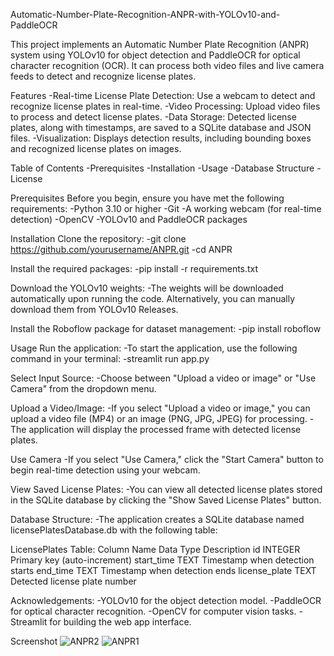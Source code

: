  Automatic-Number-Plate-Recognition-ANPR-with-YOLOv10-and-PaddleOCR



This project implements an Automatic Number Plate Recognition (ANPR) system using YOLOv10 for object detection and PaddleOCR for optical character recognition (OCR). It can process both video files and live camera feeds to detect and recognize license plates.




Features
-Real-time License Plate Detection: Use a webcam to detect and recognize license plates in real-time.
-Video Processing: Upload video files to process and detect license plates.
-Data Storage: Detected license plates, along with timestamps, are saved to a SQLite database and JSON files.
-Visualization: Displays detection results, including bounding boxes and recognized license plates on images.





Table of Contents
-Prerequisites
-Installation
-Usage
-Database Structure
-License




Prerequisites
Before you begin, ensure you have met the following requirements:
-Python 3.10 or higher
-Git
-A working webcam (for real-time detection)
-OpenCV
-YOLOv10 and PaddleOCR packages




Installation
Clone the repository:
-git clone https://github.com/yourusername/ANPR.git
-cd ANPR




Install the required packages:
-pip install -r requirements.txt




Download the YOLOv10 weights:
-The weights will be downloaded automatically upon running the code. Alternatively, you can manually download them from YOLOv10 Releases.




Install the Roboflow package for dataset management:
-pip install roboflow




Usage
Run the application:
-To start the application, use the following command in your terminal:
-streamlit run app.py




Select Input Source:
-Choose between "Upload a video or image" or "Use Camera" from the dropdown menu.




Upload a Video/Image:
-If you select "Upload a video or image," you can upload a video file (MP4) or an image (PNG, JPG, JPEG) for processing.
-The application will display the processed frame with detected license plates.




Use Camera
-If you select "Use Camera," click the "Start Camera" button to begin real-time detection using your webcam.




View Saved License Plates:
-You can view all detected license plates stored in the SQLite database by clicking the "Show Saved License Plates" button.




Database Structure:
-The application creates a SQLite database named licensePlatesDatabase.db with the following table:




LicensePlates Table:
Column Name	      Data Type	    Description
id	              INTEGER      	Primary key (auto-increment)
start_time	      TEXT	        Timestamp when detection starts
end_time	        TEXT	        Timestamp when detection ends
license_plate  	  TEXT	        Detected license plate number





Acknowledgements:
-YOLOv10 for the object detection model.
-PaddleOCR for optical character recognition.
-OpenCV for computer vision tasks.
-Streamlit for building the web app interface.



Screenshot
![ANPR2](https://github.com/user-attachments/assets/37ef4631-1992-4ae1-9a8a-c81ec97dc293)
![ANPR1](https://github.com/user-attachments/assets/4818e93d-bda4-4b25-9d9f-d0b71cde8be2)

